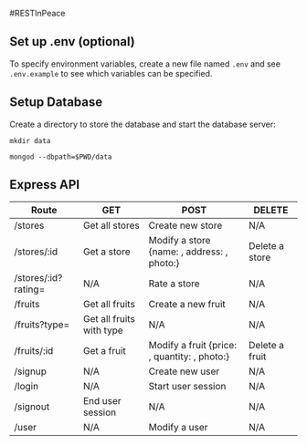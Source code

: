 #RESTInPeace

## Set up .env (optional)

To specify environment variables, create a new file named `.env` and see `
.env.example` to see which variables can be specified.


## Setup Database

Create a directory to store the database and start the database server:

`mkdir data`
        
`mongod --dbpath=$PWD/data`

## Express API

| Route                  | GET                          | POST                                            | DELETE          |
| ---------------------  |----------------------------- | ----------------------------------------------- | --------------- |
| /stores                | Get all stores               | Create new store                                | N/A             |
| /stores/:id            | Get a store                  | Modify a store {name: , address: , photo:}      | Delete a store  |
| /stores/:id?rating=    | N/A                          | Rate a store                                    | N/A             |
| /fruits                | Get all fruits               | Create a new fruit                              | N/A             |
| /fruits?type=          | Get all fruits with type     | N/A                                             | N/A             |
| /fruits/:id            | Get a fruit                  | Modify a fruit {price: , quantity: , photo:}    | Delete a fruit  |
| /signup                | N/A                          | Create new user                                 | N/A             |
| /login                 | N/A                          | Start user session                              | N/A             |  
| /signout               | End user session             | N/A                                             | N/A             |
| /user                  | N/A                          | Modify a user                                   | N/A             |
